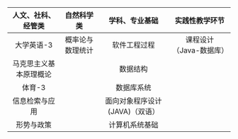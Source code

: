 |   人文、社科、经管类   |    自然科学类    |         学科、专业基础         |     实践性教学环节      |
| :--------------------: | :--------------: | :----------------------------: | :---------------------: |
|       大学英语-3       | 概率论与数理统计 |          软件工程过程          | 课程设计（Java-数据库） |
| 马克思主义基本原理概论 |                  |            数据结构            |                         |
|         体育-3         |                  |           数据库系统           |                         |
|     信息检索与应用     |                  | 面向对象程序设计(JAVA)（双语） |                         |
|       形势与政策       |                  |         计算机系统基础         |                         |